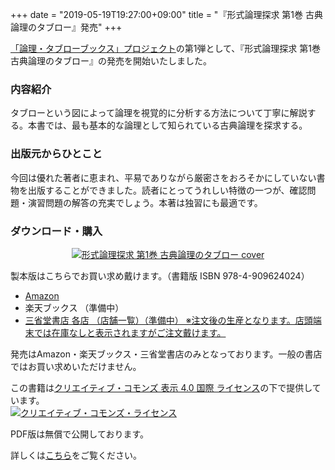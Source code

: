 +++
date = "2019-05-19T19:27:00+09:00"
title = "『形式論理探求 第1巻 古典論理のタブロー』発売"
+++

[「論理・タブローブックス」プロジェクト](/tableau/)の第1弾として、『形式論理探求 第1巻 古典論理のタブロー』の発売を開始いたしました。

### 内容紹介

タブローという図によって論理を視覚的に分析する方法について丁寧に解説する。本書では、最も基本的な論理として知られている古典論理を探求する。

### 出版元からひとこと

今回は優れた著者に恵まれ、平易でありながら厳密さをおろそかにしていない書物を出版することができました。読者にとってうれしい特徴の一つが、確認問題・演習問題の解答の充実でしょう。本著は独習にも最適です。

### ダウンロード・購入
<p style="text-align: center;"><a href="/tableau_contents/tableau01classical_logic/"><img src="/images/tableau/tableau01_cover_web01_ol_1.svg" alt="形式論理探求 第1巻 古典論理のタブロー cover"></a></p>

製本版はこちらでお買い求め戴けます。（書籍版 ISBN 978-4-909624024）

* [Amazon](https://www.amazon.co.jp/dp/4909624023/)
* 楽天ブックス （準備中）
* [三省堂書店 各店 （店舗一覧）（準備中） ※注文後の生産となります。店頭端末では在庫なしと表示されますがご注文戴けます。](https://www.books-sanseido.co.jp/shop/)

発売はAmazon・楽天ブックス・三省堂書店のみとなっております。一般の書店ではお買い求めいただけません。

この書籍は<a rel="license" href="http://creativecommons.org/licenses/by/4.0/">クリエイティブ・コモンズ 表示 4.0 国際 ライセンス</a>の下で提供しています。<br>
<a rel="license" href="http://creativecommons.org/licenses/by/4.0/"><img alt="クリエイティブ・コモンズ・ライセンス" style="border-width:0" src="https://i.creativecommons.org/l/by/4.0/88x31.png" /></a>

PDF版は無償で公開しております。

詳しくは[こちら](/tableau_contents/tableau01classical_logic/)をご覧ください。

